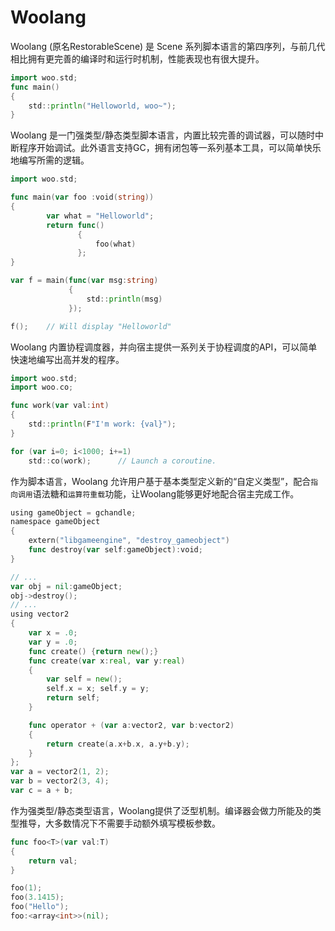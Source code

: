 # Woolang

Woolang (原名RestorableScene) 是 Scene 系列脚本语言的第四序列，与前几代相比拥有更完善的编译时和运行时机制，性能表现也有很大提升。

```go
import woo.std;
func main()
{
    std::println("Helloworld, woo~");
}
```

Woolang 是一门强类型/静态类型脚本语言，内置比较完善的调试器，可以随时中断程序开始调试。此外语言支持GC，拥有闭包等一系列基本工具，可以简单快乐地编写所需的逻辑。

```go
import woo.std;

func main(var foo :void(string))
{
        var what = "Helloworld";
        return func()
               {
                   foo(what) 
               };
}

var f = main(func(var msg:string)
             {
                 std::println(msg)
             });

f();    // Will display "Helloworld"
```

Woolang 内置协程调度器，并向宿主提供一系列关于协程调度的API，可以简单快速地编写出高并发的程序。

```go
import woo.std;
import woo.co;

func work(var val:int)
{
    std::println(F"I'm work: {val}");
}

for (var i=0; i<1000; i+=1)
    std::co(work);      // Launch a coroutine.
```

作为脚本语言，Woolang 允许用户基于基本类型定义新的“自定义类型”，配合`指向调用`语法糖和`运算符重载`功能，让Woolang能够更好地配合宿主完成工作。

```go
using gameObject = gchandle;
namespace gameObject
{
    extern("libgameengine", "destroy_gameobject")
    func destroy(var self:gameObject):void;
}

// ...
var obj = nil:gameObject;
obj->destroy();
// ...
using vector2
{
    var x = .0;
    var y = .0;
    func create() {return new();}
    func create(var x:real, var y:real)
    {
        var self = new();
        self.x = x; self.y = y;
        return self;
    }

    func operator + (var a:vector2, var b:vector2)
    {
        return create(a.x+b.x, a.y+b.y);
    }
};
var a = vector2(1, 2);
var b = vector2(3, 4);
var c = a + b;
```

作为强类型/静态类型语言，Woolang提供了泛型机制。编译器会做力所能及的类型推导，大多数情况下不需要手动额外填写模板参数。

```go
func foo<T>(var val:T)
{
    return val;
}

foo(1);
foo(3.1415);
foo("Hello");
foo:<array<int>>(nil);

```
